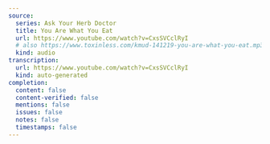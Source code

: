 ```yaml
---
source:
  series: Ask Your Herb Doctor
  title: You Are What You Eat
  url: https://www.youtube.com/watch?v=CxsSVCclRyI
  # also https://www.toxinless.com/kmud-141219-you-are-what-you-eat.mp3
  kind: audio
transcription:
  url: https://www.youtube.com/watch?v=CxsSVCclRyI
  kind: auto-generated
completion:
  content: false
  content-verified: false
  mentions: false
  issues: false
  notes: false
  timestamps: false
---
```


